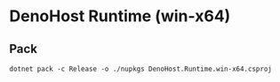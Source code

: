# DenoHost Runtime (win-x64)

## Pack

```shell
dotnet pack -c Release -o ./nupkgs DenoHost.Runtime.win-x64.csproj
```
